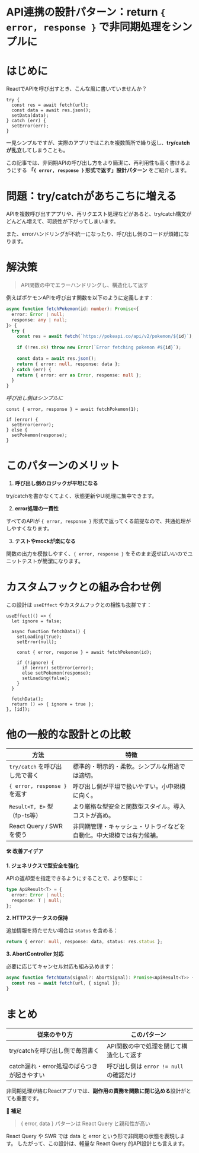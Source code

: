 # API連携の設計パターン：return `{ error, response }` で非同期処理をシンプルに

# はじめに 

ReactでAPIを呼び出すとき、こんな風に書いていませんか？

```tsx
try {
  const res = await fetch(url);
  const data = await res.json();
  setData(data);
} catch (err) {
  setError(err);
}
```

一見シンプルですが、実際のアプリではこれを複数箇所で繰り返し、**try/catchが乱立**してしまうことも。

この記事では、非同期APIの呼び出し方をより簡潔に、再利用性も高く書けるようにする **「`{ error, response }` 形式で返す」設計パターン** をご紹介します。

# 問題：try/catchがあちこちに増える

APIを複数呼び出すアプリや、再リクエスト処理などがあると、try/catch構文がどんどん増えて、可読性が下がってしまいます。

また、errorハンドリングが不統一になったり、呼び出し側のコードが煩雑になります。

# 解決策

> API関数の中でエラーハンドリングし、構造化して返す

例えばポケモンAPIを呼び出す関数を以下のように定義します：

```ts
async function fetchPokemon(id: number): Promise<{
  error: Error | null;
  response: any | null;
}> {
  try {
    const res = await fetch(`https://pokeapi.co/api/v2/pokemon/${id}`);
    
    if (!res.ok) throw new Error(`Error fetching pokemon #${id}`);
    
    const data = await res.json();
    return { error: null, response: data };
  } catch (err) {
    return { error: err as Error, response: null };
  }
}
```

*呼び出し側はシンプルに*

```tsx
const { error, response } = await fetchPokemon(1);

if (error) {
  setError(error);
} else {
  setPokemon(response);
}
```

# このパターンのメリット

1. **呼び出し側のロジックが平坦になる**

try/catchを書かなくてよく、状態更新やUI処理に集中できます。

2. **error処理の一貫性**

すべてのAPIが `{ error, response }` 形式で返ってくる前提なので、共通処理がしやすくなります。

3. **テストやmockが楽になる**

関数の出力を模倣しやすく、`{ error, response }` をそのまま返せばいいのでユニットテストが簡潔になります。

# カスタムフックとの組み合わせ例

この設計は `useEffect` やカスタムフックとの相性も抜群です：

```tsx
useEffect(() => {
  let ignore = false;

  async function fetchData() {
    setLoading(true);
    setError(null);

    const { error, response } = await fetchPokemon(id);
    
    if (!ignore) {
      if (error) setError(error);
      else setPokemon(response);
      setLoading(false);
    }
  }

  fetchData();
  return () => { ignore = true };
}, [id]);
```

# 他の一般的な設計との比較

| 方法                        | 特徴                                 |
| ------------------------- | ---------------------------------- |
| `try/catch` を呼び出し元で書く     | 標準的・明示的・柔軟。シンプルな用途では適切。            |
| `{ error, response }` を返す | 呼び出し側が平坦で扱いやすい。小中規模に向く。            |
| `Result<T, E>` 型（fp-ts等）  | より厳格な型安全と関数型スタイル。導入コストが高め。         |
| React Query / SWR を使う     | 非同期管理・キャッシュ・リトライなどを自動化。中大規模では有力候補。 |

**🛠 改善アイデア**

**1. ジェネリクスで型安全を強化**

APIの返却型を指定できるようにすることで、より堅牢に：

```ts
type ApiResult<T> = {
  error: Error | null;
  response: T | null;
};
```

**2. HTTPステータスの保持**

追加情報を持たせたい場合は `status` を含める：

```ts
return { error: null, response: data, status: res.status };
```

**3. AbortController 対応**

必要に応じてキャンセル対応も組み込めます：

```ts
async function fetchData(signal?: AbortSignal): Promise<ApiResult<T>> {
  const res = await fetch(url, { signal });
}
```

# まとめ

| 従来のやり方                     | このパターン                       |
| -------------------------- | ---------------------------- |
| try/catchを呼び出し側で毎回書く       | API関数の中で処理を閉じて構造化して返す        |
| catch漏れ・error処理のばらつきが起きやすい | 呼び出し側は `error != null` の確認だけ |

非同期処理が絡むReactアプリでは、**副作用の責務を関数に閉じ込める**設計がとても重要です。

**🧠 補足**
> { error, data } パターンは React Query と親和性が高い

React Query や SWR では data と error という形で非同期の状態を表現します。
したがって、この設計は、軽量な React Query 的API設計とも言えます。
